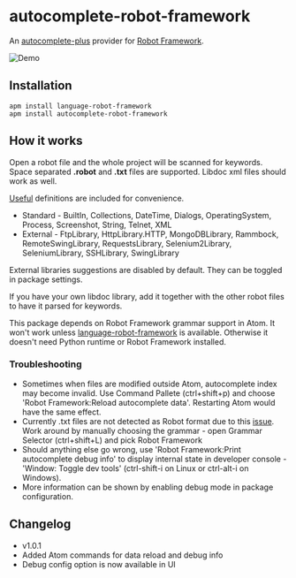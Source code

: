 autocomplete-robot-framework
==========
An [autocomplete-plus](https://github.com/atom/autocomplete-plus) provider for [Robot Framework](http://robotframework.org/).

![Demo](https://raw.githubusercontent.com/gliviu/autocomplete-robot-framework/master/anim.gif)

## Installation
```shell
apm install language-robot-framework
apm install autocomplete-robot-framework
```

## How it works
Open a robot file and the whole project will be scanned for keywords. Space separated **.robot** and **.txt** files are supported. Libdoc xml files should work as well.

[Useful](http://robotframework.org/#test-libraries) definitions are included for convenience.
*  Standard - BuiltIn, Collections, DateTime, Dialogs, OperatingSystem, Process, Screenshot, String, Telnet, XML
*  External - FtpLibrary, HttpLibrary.HTTP, MongoDBLibrary, Rammbock, RemoteSwingLibrary, RequestsLibrary, Selenium2Library, SeleniumLibrary, SSHLibrary, SwingLibrary

External libraries suggestions are disabled by default. They can be toggled in package settings.

If you have your own libdoc library, add it together with the other robot files to have it parsed for keywords.

This package depends on Robot Framework grammar support in Atom. It won't work unless [language-robot-framework](https://atom.io/packages/language-robot-framework) is available. Otherwise it doesn't need Python runtime or Robot Framework installed.

### Troubleshooting
*  Sometimes when files are modified outside Atom, autocomplete index may become invalid. Use Command Pallete (ctrl+shift+p) and choose 'Robot Framework:Reload autocomplete data'. Restarting Atom would have the same effect.
*  Currently .txt files are not detected as Robot format due to this [issue](https://github.com/wingyplus/language-robot-framework/issues/28). Work around by manually choosing the grammar - open Grammar Selector (ctrl+shift+L) and pick Robot Framework
*  Should anything else go wrong, use 'Robot Framework:Print autocomplete debug info' to display internal state in developer console  - 'Window: Toggle dev tools' (ctrl-shift-i on Linux or ctrl-alt-i on Windows).
* More information can be shown by enabling debug mode in package configuration.

## Changelog
*  v1.0.1
  *  Added Atom commands for data reload and debug info
  *  Debug config option is now available in UI
